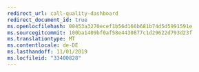 ```yaml
---
redirect_url: call-quality-dashboard
redirect_document_id: true
ms.openlocfilehash: 00453a3270ecef1b56d166b681b74d5d5991591e
ms.sourcegitcommit: 100ba1409bf0af58e4430877c1d29622d793d23f
ms.translationtype: MT
ms.contentlocale: de-DE
ms.lasthandoff: 11/01/2019
ms.locfileid: "33400828"
---
```

